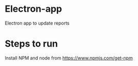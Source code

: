 # Electron-app
Electron app to update reports
# Steps to run
Install NPM and node from https://www.npmjs.com/get-npm
